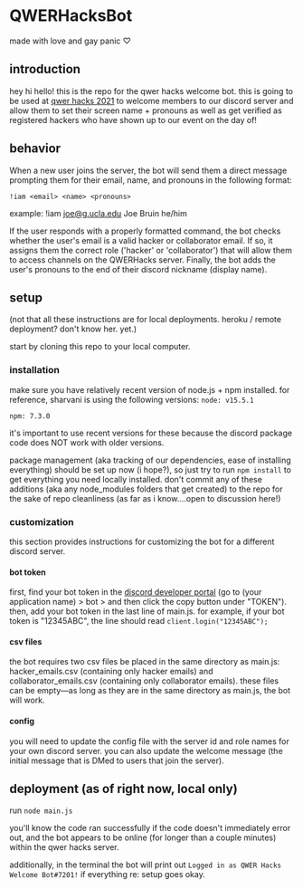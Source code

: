 # QWERHacksBot
made with love and gay panic ♡
## introduction
hey hi hello! this is the repo for the qwer hacks welcome bot. this is going to be used at [qwer hacks 2021](qwerhacks.com) to welcome members to our discord server and allow them to set their screen name + pronouns as well as get verified as registered hackers who have shown up to our event on the day of!

## behavior
When a new user joins the server, the bot will send them a direct message prompting them for their email, name, and pronouns in the following format: 

`!iam <email> <name> <pronouns>`

example: !iam joe@g.ucla.edu Joe Bruin he/him

If the user responds with a properly formatted command, the bot checks whether the user's email is a valid hacker or collaborator email. If so, it assigns them the correct role ('hacker' or 'collaborator') that will allow them to access channels on the QWERHacks server. Finally, the bot adds the user's pronouns to the end of their discord nickname (display name).

## setup
(not that all these instructions are for local deployments. heroku / remote deployment? don't know her. yet.)

start by cloning this repo to your local computer.

### installation
make sure you have relatively recent version of node.js + npm installed. for reference, sharvani is using the following versions:
`node: v15.5.1 `

`npm: 7.3.0`

it's important to use recent versions for these because the discord package code does NOT work with older versions.

package management (aka tracking of our dependencies, ease of installing everything) should be set up now (i hope?), so just try to run `npm install` to get everything you need locally installed. don't commit any of these additions (aka any node_modules folders that get created) to the repo for the sake of repo cleanliness (as far as i know....open to discussion here!)

### customization
this section provides instructions for customizing the bot for a different discord server.

#### bot token
first, find your bot token in the [discord developer portal](https://discord.com/developers/applications) (go to (your application name) > bot > and then click the copy button under "TOKEN"). then, add your bot token in the last line of main.js. for example, if your bot token is "12345ABC", the line should read `client.login("12345ABC");`

#### csv files
the bot requires two csv files be placed in the same directory as main.js: hacker_emails.csv (containing only hacker emails) and collaborator_emails.csv (containing only collaborator emails). these files can be empty—as long as they are in the same directory as main.js, the bot will work.

#### config 
you will need to update the config file with the server id and role names for your own discord server. you can also update the welcome message (the initial message that is DMed to users that join the server).

## deployment (as of right now, local only) 
run `node main.js`

you'll know the code ran successfully if the code doesn't immediately error out, and the bot appears to be online (for longer than a couple minutes) within the qwer hacks server.

additionally, in the terminal the bot will print out 
`Logged in as QWER Hacks Welcome Bot#7201!` if everything re: setup goes okay.
